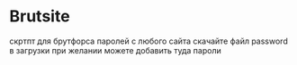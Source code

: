 # Brutsite
скртпт для брутфорса паролей с любого сайта
скачайте файл password в загрузки
при желании можете добавить туда пароли 
